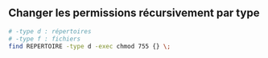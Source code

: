 ## Changer les permissions récursivement par type

```sh
# -type d : répertoires
# -type f : fichiers
find REPERTOIRE -type d -exec chmod 755 {} \;
```
